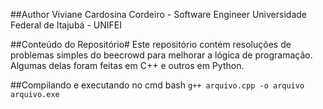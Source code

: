 ##Author
Viviane Cardosina Cordeiro - Software Engineer 
Universidade Federal de Itajubá - UNIFEI

##Conteúdo do Repositório#
Este repositório contém resoluções de problemas simples do beecrowd para melhorar a lógica de programação.
Algumas delas foram feitas em C++ e outros em Python.

##Compilando e executando no cmd
bash ```g++ arquivo.cpp -o arquivo
arquivo.exe ```
